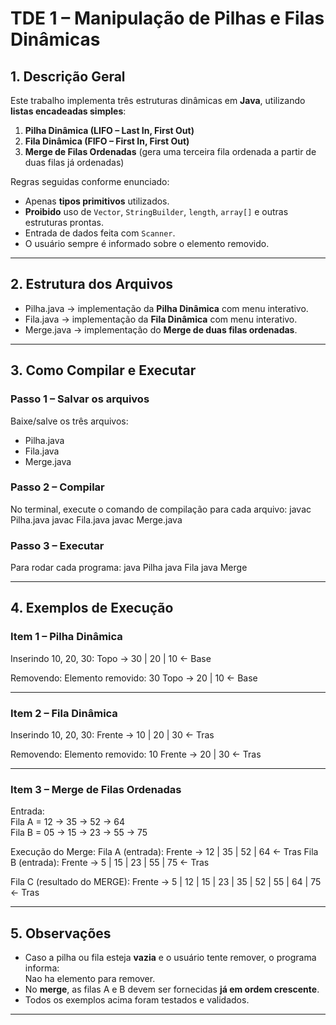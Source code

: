 # TDE 1 – Manipulação de Pilhas e Filas Dinâmicas

## 1. Descrição Geral
Este trabalho implementa três estruturas dinâmicas em **Java**, utilizando **listas encadeadas simples**:

1. **Pilha Dinâmica (LIFO – Last In, First Out)**
2. **Fila Dinâmica (FIFO – First In, First Out)**
3. **Merge de Filas Ordenadas** (gera uma terceira fila ordenada a partir de duas filas já ordenadas)

Regras seguidas conforme enunciado:
- Apenas **tipos primitivos** utilizados.
- **Proibido** uso de `Vector`, `StringBuilder`, `length`, `array[]` e outras estruturas prontas.
- Entrada de dados feita com `Scanner`.
- O usuário sempre é informado sobre o elemento removido.

---

## 2. Estrutura dos Arquivos
- Pilha.java → implementação da **Pilha Dinâmica** com menu interativo.
- Fila.java → implementação da **Fila Dinâmica** com menu interativo.
- Merge.java → implementação do **Merge de duas filas ordenadas**.

---

## 3. Como Compilar e Executar

### Passo 1 – Salvar os arquivos
Baixe/salve os três arquivos:
- Pilha.java
- Fila.java
- Merge.java

### Passo 2 – Compilar
No terminal, execute o comando de compilação para cada arquivo:
javac Pilha.java
javac Fila.java
javac Merge.java

### Passo 3 – Executar
Para rodar cada programa:
java Pilha
java Fila
java Merge

---

## 4. Exemplos de Execução

### Item 1 – Pilha Dinâmica
Inserindo 10, 20, 30:
Topo -> 30 | 20 | 10 <- Base

Removendo:
Elemento removido: 30
Topo -> 20 | 10 <- Base

---

### Item 2 – Fila Dinâmica
Inserindo 10, 20, 30:
Frente -> 10 | 20 | 30 <- Tras

Removendo:
Elemento removido: 10
Frente -> 20 | 30 <- Tras

---

### Item 3 – Merge de Filas Ordenadas
Entrada:  
Fila A = 12 → 35 → 52 → 64  
Fila B = 05 → 15 → 23 → 55 → 75  

Execução do Merge:
Fila A (entrada):
Frente -> 12 | 35 | 52 | 64 <- Tras
Fila B (entrada):
Frente -> 5 | 15 | 23 | 55 | 75 <- Tras

Fila C (resultado do MERGE):
Frente -> 5 | 12 | 15 | 23 | 35 | 52 | 55 | 64 | 75 <- Tras

---

## 5. Observações
- Caso a pilha ou fila esteja **vazia** e o usuário tente remover, o programa informa:  
  Nao ha elemento para remover.
- No **merge**, as filas A e B devem ser fornecidas **já em ordem crescente**.
- Todos os exemplos acima foram testados e validados.

---
